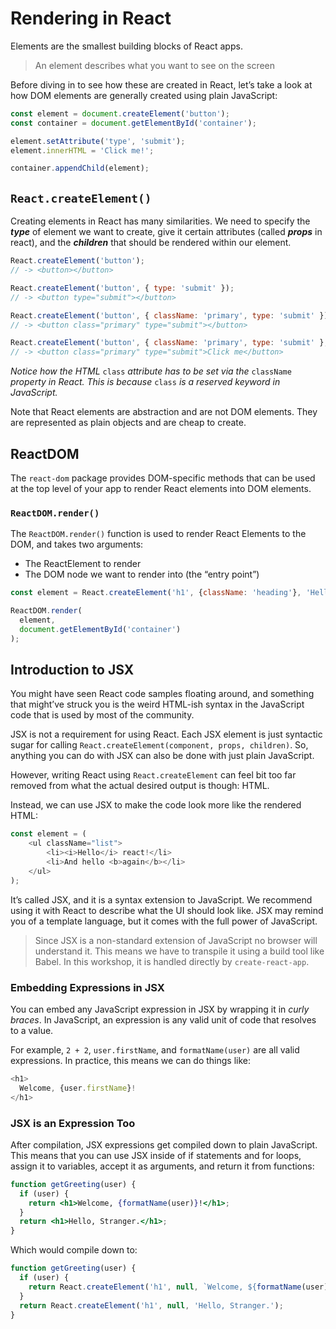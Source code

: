 # Rendering in React

Elements are the smallest building blocks of React apps.

> An element describes what you want to see on the screen

Before diving in to see how these are created in React, let’s take a look at how DOM elements are generally created using plain JavaScript:

```js
const element = document.createElement('button');
const container = document.getElementById('container');

element.setAttribute('type', 'submit');
element.innerHTML = 'Click me!';

container.appendChild(element);
```

## `React.createElement()`

Creating elements in React has many similarities. We need to specify the ***type*** of element we want to create, give it certain attributes (called ***props*** in react), and the ***children*** that should be rendered within our element.

```js
React.createElement('button');
// -> <button></button>

React.createElement('button', { type: 'submit' });
// -> <button type="submit"></button>

React.createElement('button', { className: 'primary', type: 'submit' });
// -> <button class="primary" type="submit"></button>

React.createElement('button', { className: 'primary', type: 'submit' }, 'Click me!');
// -> <button class="primary" type="submit">Click me</button>
```

*Notice how the HTML* `class` *attribute has to be set via the* `className` *property in React. This is because* `class` *is a reserved keyword in JavaScript.*

Note that React elements are abstraction and are not DOM elements. They are represented as plain objects and are cheap to create.

## ReactDOM

The `react-dom` package provides DOM-specific methods that can be used at the top level of your app to render React elements into DOM elements.

### `ReactDOM.render()`

The `ReactDOM.render()` function is used to render React Elements to the DOM, and takes two arguments: 

- The ReactElement to render
- The DOM node we want to render into (the “entry point”)
```js
const element = React.createElement('h1', {className: 'heading'}, 'Hello World!');

ReactDOM.render(
  element,
  document.getElementById('container')
);
```

## Introduction to JSX

You might have seen React code samples floating around, and something that might’ve struck you is the weird HTML-ish syntax in the JavaScript code that is used by most of the community.

JSX is not a requirement for using React. Each JSX element is just syntactic sugar for calling `React.createElement(component, props, children)`. So, anything you can do with JSX can also be done with just plain JavaScript.

However, writing React using `React.createElement` can feel bit too far removed from what the actual desired output is though: HTML.

Instead, we can use JSX to make the code look more like the rendered HTML:

```js
const element = (
    <ul className="list">
        <li><i>Hello</i> react!</li>
        <li>And hello <b>again</b></li>
    </ul>
);
```

It’s called JSX, and it is a syntax extension to JavaScript. We recommend using it with React to describe what the UI should look like. JSX may remind you of a template language, but it comes with the full power of JavaScript.


> Since JSX is a non-standard extension of JavaScript no browser will understand it. This means we have to transpile it using a build tool like Babel. In this workshop, it is handled directly by `create-react-app`.

### Embedding Expressions in JSX

You can embed any JavaScript expression in JSX by wrapping it in *curly braces*. In JavaScript, an expression is any valid unit of code that resolves to a value.

For example, `2 + 2`, `user.firstName`, and `formatName(user)` are all valid expressions.
In practice, this means we can do things like:

```js
<h1>
  Welcome, {user.firstName}!
</h1>
```

### JSX is an Expression Too

After compilation, JSX expressions get compiled down to plain JavaScript.
This means that you can use JSX inside of if statements and for loops, assign it to variables, accept it as arguments, and return it from functions:

```jsx
function getGreeting(user) {
  if (user) {
    return <h1>Welcome, {formatName(user)}!</h1>;
  }
  return <h1>Hello, Stranger.</h1>;
}
```
Which would compile down to:

```js
function getGreeting(user) {
  if (user) {
    return React.createElement('h1', null, `Welcome, ${formatName(user)}!`);
  }
  return React.createElement('h1', null, 'Hello, Stranger.');
}
```
